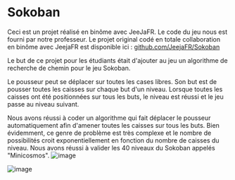 # Sokoban

Ceci est un projet réalisé en binôme avec JeeJaFR. Le code du jeu nous est fourni par notre professeur.
Le projet original codé en totale collaboration en binôme avec JeejaFR est disponible ici : [github.com/JeejaFR/Sokoban](https://github.com/JeejaFR/Sokoban)

Le but de ce projet pour les étudiants était d'ajouter au jeu un algorithme de recherche de chemin pour le jeu Sokoban.

Le pousseur peut se déplacer sur toutes les cases libres. Son but est de pousser toutes les caisses sur chaque but d'un niveau.
Lorsque toutes les caisses ont été positionnées sur tous les buts, le niveau est réussi et le jeu passe au niveau suivant.

Nous avons réussi à coder un algorithme qui fait déplacer le pousseur automatiquement afin d'amener toutes les caisses sur tous les buts.
Bien évidemment, ce genre de problème est très complexe et le nombre de possibilités croit exponentiellement en fonction du nombre de caisses du niveau.
Nous avons réussi à valider les 40 niveaux du Sokoban appelés "Minicosmos".
![image](https://github.com/Cengokill/Sokoban/assets/61111039/b67b5eaa-3ab6-4c83-aea3-3d82aec853d5)

![image](https://github.com/Cengokill/Sokoban/assets/61111039/8b93da0e-0329-4718-93f6-ee1d0b36af40)

